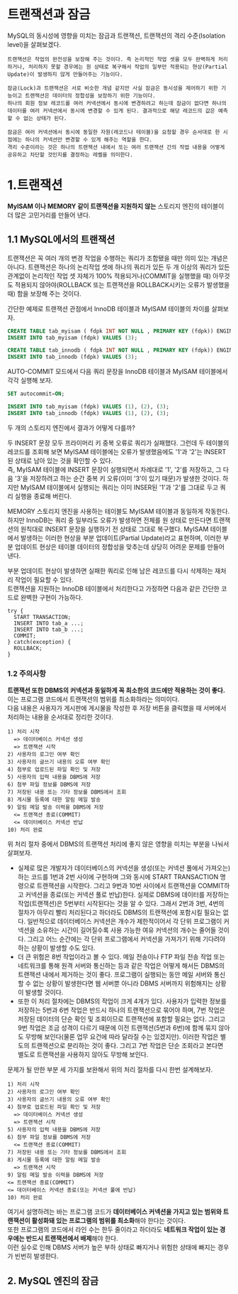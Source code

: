 # 트랜잭션과 잠금
MySQL의 동시성에 영향을 미치는 잠금과 트랜잭션, 트랜잭션의 격리 수준(Isolation level)을 살펴보겠다.  
```
트랜잭션은 작업의 완전성을 보장해 주는 것이다. 즉 논리적인 작업 셋을 모두 완벽하게 처리하거나, 처리하지 못할 경우에는 원 상태로 복구해서 작업의 일부만 적용되는 현상(Partial Update)이 발생하지 않게 만들어주는 기능이다.

잠금(Lock)과 트랜잭션은 서로 비슷한 개념 같지만 사실 잠금은 동시성을 제어하기 위한 기능이고 트랜잭션은 데이터의 정합성을 보장하기 위한 기능이다.
하나의 회원 정보 레코드를 여러 커넥션에서 동시에 변경하려고 하는데 잠금이 없다면 하나의 데이터를 여러 커넥션에서 동시에 변경할 수 있게 된다. 결과적으로 해당 레코드의 값은 예측할 수 없는 상태가 된다.

잠금은 여러 커넥션에서 동시에 동일한 자원(레코드나 테이블)을 요청할 경우 순서대로 한 시점에는 하나의 커넥션만 변경할 수 있게 해주는 역할을 한다.
격리 수준이라는 것은 하나의 트랜잭션 내에서 또는 여러 트랜잭션 간의 작업 내용을 어떻게 공유하고 차단할 것인지를 결정하는 레벨을 의미한다.
```
# 1.트랜잭션
**MyISAM 이나 MEMORY 같이 트랜잭션을 지원하지 않는** 스토리지 엔진의 테이블이 더 많은 고민거리를 만들어 낸다.  
  
## 1.1 MySQL에서의 트랜잭션
트랜잭션은 꼭 여러 개의 변경 작업을 수행하는 쿼리가 조합됐을 때만 의미 있는 개념은 아니다. 트랜잭션은 하나의 논리작업 셋에 하나의 쿼리가 있든 두 개 이상의 쿼리가 있든 관계없이 논리적인 작업 셋 자체가 100% 적용되거나(COMMIT을 실행했을 때) 아무것도 적용되지 않아야(ROLLBACK 또는 트랜잭션을 ROLLBACK시키는 오류가 발생했을 때) 함을 보장해 주는 것이다.  
  
간단한 예제로 트랜잭션 관점에서 InnoDB 테이블과 MyISAM 테이블의 차이를 살펴보자.  
```SQL
CREATE TABLE tab_myisam ( fdpk INT NOT NULL , PRIMARY KEY (fdpk)) ENGINE=MYISAM;
INSERT INTO tab_myisam (fdpk) VALUES (3);

CREATE TABLE tab_innodb ( fdpk INT NOT NULL , PRIMARY KEY (fdpk)) ENGINE=INNODB;
INSERT INTO tab_innodb (fdpk) VALUES (3);
```
  
AUTO-COMMIT 모드에서 다음 쿼리 문장을 InnoDB 테이블과 MyISAM 테이블에서 각각 실행해 보자.  
```SQL
SET autocommit=ON;

INSERT INTO tab_myisam (fdpk) VALUES (1), (2), (3);
INSERT INTO tab_innodb (fdpk) VALUES (1), (2), (3);
```
두 개의 스토리지 엔진에서 결과가 어떻게 다를까?  
  
두 INSERT 문장 모두 프라이머리 키 중복 오류로 쿼리가 실패했다. 그런데 두 테이블의 레코드를 조회해 보면 MyISAM 테이블에는 오류가 발생했음에도 '1'과 '2'는 INSERT된 상태로 남아 있는 것을 확인할 수 있다.  
즉, MyISAM 테이블에 INSERT 문장이 실행되면서 차례대로 '1', '2'를 저장하고, 그 다음 '3'을 저장하려고 하는 순간 중복 키 오류(이미 '3'이 있기 때문)가 발생한 것이다. 하지만 MyISAM 테이블에서 실행되는 쿼리는 이미 INSER된 '1'과 '2'를 그대로 두고 쿼리 실행을 종료해 버린다.  
  
MEMORY 스토리지 엔진을 사용하는 테이블도 MyISAM 테이블과 동일하게 작동한다. 하지만 InnoDB는 쿼리 중 일부라도 오류가 발생하면 전체를 원 상태로 만든다면 트랜잭션의 원칙대로 INSERT 문장을 실행하기 전 상태로 그대로 복구했다. MyISAM 테이블에서 발생하는 이러한 현상을 부분 업데이트(Partial Update)라고 표현하며, 이러한 부분 업데이트 현상은 테이블 데이터의 정합성을 맞추는데 상당히 어려운 문제를 만들어 낸다.  
  
부분 업데이트 현상이 발생하면 실패한 쿼리로 인해 남은 레코드를 다시 삭제하는 재처리 작업이 필요할 수 있다.  
트랜잭션을 지원하는 InnoDB 테이블에서 처리한다고 가정하면 다음과 같은 간단한 코드로 완벽한 구현이 가능하다.  
```
try {
  START TRANSACTION;
  INSERT INTO tab_a ...;
  INSERT INTO tab_b ...;
  COMMIT;
} catch(exception) {
  ROLLBACK;
}
```
### 1.2 주의사항
**트랜잭션 또한 DBMS의 커넥션과 동일하게 꼭 최소한의 코드에만 적용하는 것이 좋다.** 이는 프로그램 코드에서 트랜잭션의 범위를 최소화하라는 의미이다.  
다음 내용은 사용자가 게시판에 게시물을 작성한 후 저장 버튼을 클릭했을 때 서버에서 처리하는 내용을 순서대로 정리한 것이다.  
```
1) 처리 시작
  => 데이터베이스 커넥션 생성
  => 트랜잭션 시작
2) 사용자의 로그인 여부 확인
3) 사용자의 글쓰기 내용의 오류 여부 확인
4) 첨부로 업로드된 파일 확인 및 저장
5) 사용자의 입력 내용을 DBMS에 저장
6) 첨부 파일 정보를 DBMS에 저장
7) 저장된 내용 또는 기타 정보를 DBMS에서 조회
8) 게시물 등록에 대한 알림 메일 발송
9) 알림 메일 발송 이력을 DBMS에 저장
  <= 트랜잭션 종료(COMMIT)
  <= 데이터베이스 커넥션 반납
10) 처리 완료
```
위 처리 절차 중에서 DBMS의 트랜잭션 처리에 좋지 않은 영향을 미치는 부분을 나눠서 살펴보자.  
  
- 실제로 많은 개발자가 데이터베이스의 커넥션을 생성(또는 커넥션 풀에서 가져오는)하는 코드를 1번과 2번 사이에 구현하며 그와 동시에 START TRANSACTION 명령으로 트랜잭션을 시작한다. 그리고 9번과 10번 사이에서 트랜잭션을 COMMIT하고 커넥션을 종료(또는 커넥션 풀로 반납)한다. 실제로 DBMS에 데이터를 저장하는 작업(트랜잭션)은 5번부터 시작된다는 것을 알 수 있다. 그래서 2번과 3번, 4번의 절차가 아무리 빨리 처리된다고 하더라도 DBMS의 트랜잭션에 포함시킬 필요는 없다. 일반적으로 데이터베이스 커넥션은 개수가 제한적이어서 각 단위 프로그램이 커넥션을 소유하는 시간이 길어질수록 사용 가능한 여유 커넥션의 개수는 줄어들 것이다. 그리고 어느 순간에는 각 단위 프로그램에서 커넥션을 가져가기 위해 기다려야 하는 상황이 발생할 수도 있다.  
- 더 큰 위험은 8번 작업이라고 볼 수 있다. 메일 전송이나 FTP 파일 전송 작업 또는 네트워크를 통해 원격 서버와 통신하는 등과 같은 작업은 어떻게 해서든 DBMS의 트랜잭션 내에서 제거하는 것이 좋다. 프로그램이 실행되는 동안 메일 서버와 통신할 수 없는 상황이 발생한다면 웹 서버뿐 아니라 DBMS 서버까지 위험해지는 상황이 발생할 것이다.  
- 또한 이 처리 절차에는 DBMS의 작업이 크게 4개가 있다. 사용자가 입력한 정보를 저장하는 5번과 6번 작업은 반드시 하나의 트랜잭션으로 묶어야 하며, 7번 작업은 저장된 데이터의 단순 확인 및 조회이므로 트랜잭션에 포함할 필요는 없다. 그리고 9번 작업은 조금 성격이 다르기 때문에 이전 트랜잭션(5번과 6번)에 함께 묶지 않아도 무방해 보인다(물론 업무 요건에 따라 달라질 수는 있겠지만). 이러한 작업은 별도의 트랜잭션으로 분리하는 것이 좋다. 그리고 7번 작업은 단순 조회라고 본다면 별도로 트랜잭션을 사용하지 않아도 무방해 보인다.  
  
문제가 될 만한 부분 세 가지를 보완해서 위의 처리 절차를 다시 한번 설계해보자.  
```
1) 처리 시작
2) 사용자의 로그인 여부 확인
3) 사용자의 글쓰기 내용의 오류 여부 확인
4) 첨부로 업로드된 파일 확인 및 저장
  => 데이터베이스 커넥션 생성
  => 트랜잭션 시작
5) 사용자의 입력 내용을 DBMS에 저장
6) 첨부 파일 정보를 DBMS에 저장
  <= 트랜잭션 종료(COMMIT)
7) 저장된 내용 또는 기타 정보를 DBMS에서 조회
8) 게시물 등록에 대한 알림 메일 발송
  => 트랜잭션 시작
9) 알림 메일 발송 이력을 DBMS에 저장
<= 트랜잭션 종료(COMMIT)
<= 데이터베이스 커넥션 종료(또는 커넥션 풀에 반납)
10) 처리 완료
```
여기서 설명하려는 바는 프로그램 코드가 **데이터베이스 커넥션을 가지고 있는 범위와 트랜잭션이 활성화돼 있는 프로그램의 범위를 최소화**해야 한다는 것이다.  
또한 프로그램의 코드에서 라인 수는 한두 줄이라고 하더라도 **네트워크 작업이 있는 경우에는 반드시 트랜잭션에서 배제**해야 한다.  
이런 실수로 인해 DBMS 서버가 높은 부하 상태로 빠지거나 위험한 상태에 빠지는 경우가 빈번히 발생한다.  
## 2. MySQL 엔진의 잠금
